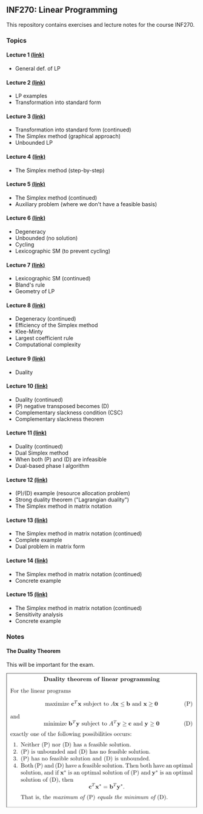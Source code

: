 ## INF270: Linear Programming

This repository contains exercises and lecture notes for the course INF270.

### Topics

#### Lecture 1 [(link)](https://github.com/oyvinddd/inf270/blob/main/lectures/Lecture%201.pdf)
* General def. of LP

#### Lecture 2 [(link)](https://github.com/oyvinddd/inf270/blob/main/lectures/Lecture%202.pdf)
* LP examples
* Transformation into standard form

#### Lecture 3 [(link)](https://github.com/oyvinddd/inf270/blob/main/lectures/Lecture%203.pdf)
* Transformation into standard form (continued)
* The Simplex method (graphical approach)
* Unbounded LP

#### Lecture 4 [(link)](https://github.com/oyvinddd/inf270/blob/main/lectures/Lecture%204.pdf)
* The Simplex method (step-by-step)

#### Lecture 5 [(link)](https://github.com/oyvinddd/inf270/blob/main/lectures/Lecture%205.pdf)
* The Simplex method (continued)
* Auxiliary problem (where we don't have a feasible basis)

#### Lecture 6 [(link)](https://github.com/oyvinddd/inf270/blob/main/lectures/Lecture%206.pdf)
* Degeneracy
* Unbounded (no solution)
* Cycling
* Lexicographic SM (to prevent cycling)

#### Lecture 7 [(link)](https://github.com/oyvinddd/inf270/blob/main/lectures/Lecture%207.pdf)
* Lexicographic SM (continued)
* Bland's rule
* Geometry of LP

#### Lecture 8 [(link)](https://github.com/oyvinddd/inf270/blob/main/lectures/Lecture%208.pdf)
* Degeneracy (continued)
* Efficiency of the Simplex method
* Klee-Minty
* Largest coefficient rule
* Computational complexity

#### Lecture 9 [(link)](https://github.com/oyvinddd/inf270/blob/main/lectures/Lecture%209.pdf)
* Duality

#### Lecture 10 [(link)](https://github.com/oyvinddd/inf270/blob/main/lectures/Lecture%2010.pdf)
* Duality (continued)
* (P) negative transposed becomes (D)
* Complementary slackness condition (CSC)
* Complementary slackness theorem

#### Lecture 11 [(link)](https://github.com/oyvinddd/inf270/blob/main/lectures/Lecture%2011.pdf)
* Duality (continued)
* Dual Simplex method
* When both (P) and (D) are infeasible
* Dual-based phase I algorithm

#### Lecture 12 [(link)](https://github.com/oyvinddd/inf270/blob/main/lectures/Lecture%2012.pdf)
* (P)/(D) example (resource allocation problem)
* Strong duality theorem ("Lagrangian duality")
* The Simplex method in matrix notation

#### Lecture 13 [(link)](https://github.com/oyvinddd/inf270/blob/main/lectures/Lecture%2013.pdf)
* The Simplex method in matrix notation (continued)
* Complete example
* Dual problem in matrix form

#### Lecture 14 [(link)](https://github.com/oyvinddd/inf270/blob/main/lectures/Lecture%2014.pdf)
* The Simplex method in matrix notation (continued)
* Concrete example

#### Lecture 15 [(link)](https://github.com/oyvinddd/inf270/blob/main/lectures/Lecture%2015.pdf)
* The Simplex method in matrix notation (continued)
* Sensitivity analysis
* Concrete example

### Notes

#### The Duality Theorem

This will be important for the exam.

![The Duality Theorem](https://github.com/oyvinddd/inf270/blob/main/images/duality-theorem.jpeg)
